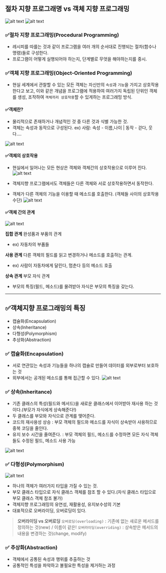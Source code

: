 ## 절차 지향 프로그래명 vs 객체 지향 프로그래밍
![alt text](img/java_oop_06.png)
![alt text](img/java_oop_01.png)

### ✅절차 지향 프로그래밍(Procedural Programming)
- 레시피를 따를는 것과 같이 프로그램을 여러 개의 순서대로 진행되는 절차(함수나 명령)들로 구성한다.
- 프로그램이 어떻게 실행되어야 하는지, 단계별로 무엇을 해야하는지를 중시.

### ✅객체 지향 프로그래밍(Object-Oriented Programming)
- 현실 세계에서 관찰할 수 있는 모든 객체는 자신만의 `속성`과 `기능`을 가지고 상호작용한다고 보고, 이와 같은 개념을 프로그램에 적용하여 여러가지 독립된 단위인 객체를 생성, 조작하여 `객체끼리 상호작용`할 수 있게하는 프로그래밍 방식.

#### ✅객체란?
- 물리적으로 존재하거나 개념적인 것 중 다른 것과 식별 가능한 것.
- 객체는 속성과 동작으로 구성된다. ex) 사람: 속성 - 이름,나이 | 동작 - 걷다, 웃다....

![alt text](img/java_oop_02.png)

#### ✅객체의 상호작용
- 현실에서 일어나는 모든 현상은 객체와 객체간의 상호작용으로 이루어 진다.
![alt text](img/java_oop_03.png)

- 객체지향 프로그램에서도 객체들은 다른 객체와 서로 상호작용하면서 동작한다.
- 객체가 다른 객체의 기능을 이용할 때 메소드를 호출한다. (객체들 사이의 상호작용 수단)
![alt text](img/java_oop_04.png)

#### ✅객체 간의 관계
![alt text](img/java_oop_05.png)

**집합 관계**
완성품과 부품의 관계
- ex) 자동차의 부품들

**사용 관계**
다른 객체의 필드를 읽고 변경하거나 메소드를 호출하는 관계.
- ex) 사람이 자동차에게 달린다, 멈춘다 등의 메소드 호출

**상속 관계**
부모 자식 관계
- 부모의 특징(필드, 메소드)를 물려받아 자식은 부모의 특징을 갖는다.

---

## ✅객체지향 프로그래밍의 특징
- 캡슐화(Encapsulation)
- 상속(Inheritance)
- 다형성(Polymorphism)
- 추상화(Abstraction)

### ✅ 캡슐화(Encapsulation)
- 서로 연관있는 속성과 기능들을 하나의 캡슐로 만들어 데이터를 외부로부터 보호하는 것
- 외부에서는 공개된 메소드를 통해 접근할 수 있다.
![alt text](img/java_oop_07.png)

### ✅ 상속(Inheritance)
- 기존 클래스의 특성(필드와 메서드)을 새로운 클래스에서 이어받아 재사용 하는 것이다.(부모가 자식에게 상속해준다!)
- 두 클래스를 부모와 자식으로 관계를 맺어준다.
- 코드의 재사용성 상승 : 부모 객체의 필드와 메소드를 자식이 상속받아 사용하므로 중복 코딩을 줄인다.
- 유지 보수 시간을 줄여준다. : 부모 객체의 필드, 메소드를 수정하면 모든 자식 객체들도 수정된 필드, 메소드 사용 가능

![alt text](img/java_oop_08.png)

### ✅ 다형성(Polymorphism)
![alt text](img/java_oop_09.png)
- 하나의 객체가 여러가지 타입을 가질 수 있는 것.
- 부모 클래스 타입으로 자식 클래스 객체를 참조 할 수 있다.(자식 클래스 타입으로 부모 클래스 객체 참조 불가)
- 객체지향 프로그래밍의 유연성, 재활용성, 유지보수성의 기본
- 대표적으로 오버라이딩, 오버로딩이 있다.

>**오버라이딩 vs 오버로딩**
>`오버로딩(overloading)` : 기존에 없는 새로운 메서드를 정의하는 것(new) / 이름이 같은!
>`오버라이딩(overriding)` : 상속받은 메서드의 내용을 변경하는 것(change, modify)

### ✅ 추상화(Abstraction)
- 객체에서 공통된 속성과 행위를 추출하는 것
- 공통적인 특성을 파악하고 불필요한 특성을 제거하는 과정